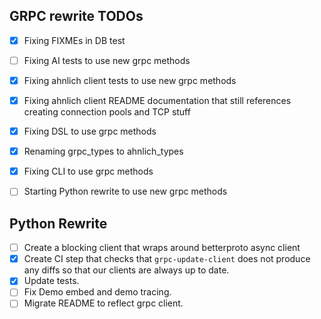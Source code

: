 ## GRPC rewrite TODOs

- [x] Fixing FIXMEs in DB test
- [ ] Fixing AI tests to use new grpc methods
- [x] Fixing ahnlich client tests to use new grpc methods
- [x] Fixing ahnlich client README documentation that still references creating connection pools and TCP stuff
- [X] Fixing DSL to use grpc methods
- [x] Renaming grpc_types to ahnlich_types
- [x] Fixing CLI to use grpc methods
- [ ] Starting Python rewrite to use new grpc methods


## Python Rewrite
- [ ] Create a blocking client that wraps around betterproto async client
- [X] Create CI step that checks that `grpc-update-client` does not produce any diffs so that our clients are always up to date.
- [X] Update tests.
- [ ] Fix Demo embed and demo tracing.
- [ ] Migrate README to reflect grpc client.
